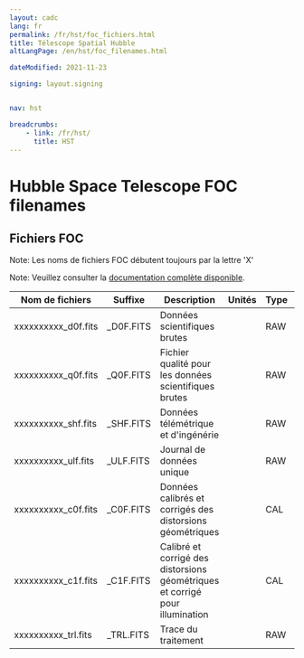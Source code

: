 ```yaml
---
layout: cadc
lang: fr
permalink: /fr/hst/foc_fichiers.html
title: Télescope Spatial Hubble
altLangPage: /en/hst/foc_filenames.html

dateModified: 2021-11-23

signing: layout.signing


nav: hst

breadcrumbs:
    - link: /fr/hst/
      title: HST
---
```


<div class="span-6">
 <h1 id="wb-cont" class="wb-invisible">Hubble Space Telescope FOC filenames</h1>
 <h2 class="align-center">Fichiers FOC</h2>
              


<p class="color-attention"> Note: Les noms de fichiers FOC débutent toujours par la lettre 'X'</p>
<p class="color-attention">Note: Veuillez consulter la <a rel="external" href="http://www.stsci.edu/hst/foc/documents/handbooks/foc_handbook.html" class="ui-link">documentation compl&egrave;te disponible</a>.</p>

<table class="table">
   <thead><tr>
   <th id="a">Nom de fichiers</th>
   <th id="b">Suffixe</th>
   <th id="c">Description</th>
   <th id="d">Unités</th>
   <th id="f">Type</th>
   <th id="e">Exemple</th>
   </tr>
   </thead>
   <tbody>
   <tr>
   <td headers="a">xxxxxxxxxx_d0f.fits</td>
   <td headers="b">_D0F.FITS</td>
   <td headers="c">Données scientifiques brutes</td>
   <td headers="d"></td>
   <td headers="f">RAW</td>
   <td headers="e"><a href="/data/pub/HST/product/x09b5201r_d0f.fits" class="ui-link">x09b5201r_d0f.fits</a></td>
   </tr>

   <tr>
   <td headers="a">xxxxxxxxxx_q0f.fits</td>
   <td headers="b">_Q0F.FITS</td>
   <td headers="c">Fichier qualité pour les données scientifiques brutes</td>
   <td headers="d"></td>
   <td headers="f">RAW</td>
   <td headers="e"><a href="/data/pub/HST/product/x09b5201r_q0f.fits" class="ui-link">x09b5201r_q0f.fits</a></td>
   </tr>

   <tr>
   <td headers="a">xxxxxxxxxx_shf.fits</td>
   <td headers="b">_SHF.FITS</td>
   <td headers="c">Données télémétrique et d'ingénérie</td>
   <td headers="d"></td>
   <td headers="f">RAW</td>
   <td headers="e"><a href="/data/pub/HST/product/x09b5201r_shf.fits" class="ui-link">x09b5201r_shf.fits</a></td>
   </tr>

   <tr>
   <td headers="a">xxxxxxxxxx_ulf.fits</td>
   <td headers="b">_ULF.FITS</td>
   <td headers="c">Journal de données unique</td>
   <td headers="d"></td>
   <td headers="f">RAW</td>
   <td headers="e"><a href="/data/pub/HST/product/x09b5201r_ulf.fits" class="ui-link">x09b5201r_ulf.fits</a></td>
   </tr>

   <tr>
   <td headers="a">xxxxxxxxxx_c0f.fits</td>
   <td headers="b">_C0F.FITS</td>
   <td headers="c">Données calibrés et corrigés des distorsions géométriques</td>
   <td headers="d"></td>
   <td headers="f">CAL</td>
   <td headers="e"><a href="/data/pub/HST/product/x09b5201r_c0f.fits" class="ui-link">x09b5201r_c0f.fits</a></td>
   </tr>

   <tr>
   <td headers="a">xxxxxxxxxx_c1f.fits</td>
   <td headers="b">_C1F.FITS</td>
   <td headers="c">	Calibré et corrigé des distorsions géométriques et corrigé pour illumination</td>
   <td headers="d"></td>
   <td headers="f">CAL</td>
   <td headers="e"><a href="/data/pub/HST/product/x09b5201r_c1f.fits" class="ui-link">x09b5201r_c1f.fits</a></td>
   </tr>

   <tr>
   <td headers="a">xxxxxxxxxx_trl.fits</td>
   <td headers="b">_TRL.FITS</td>
   <td headers="c">Trace du traitement</td>
   <td headers="d"></td>
   <td headers="f">RAW</td>
   <td headers="e"><a href="/data/pub/HST/product/x09b5201r_trl.fits" class="ui-link">x09b5201r_trl.fits</a></td>
   </tr>

</tbody></table>


</div>
